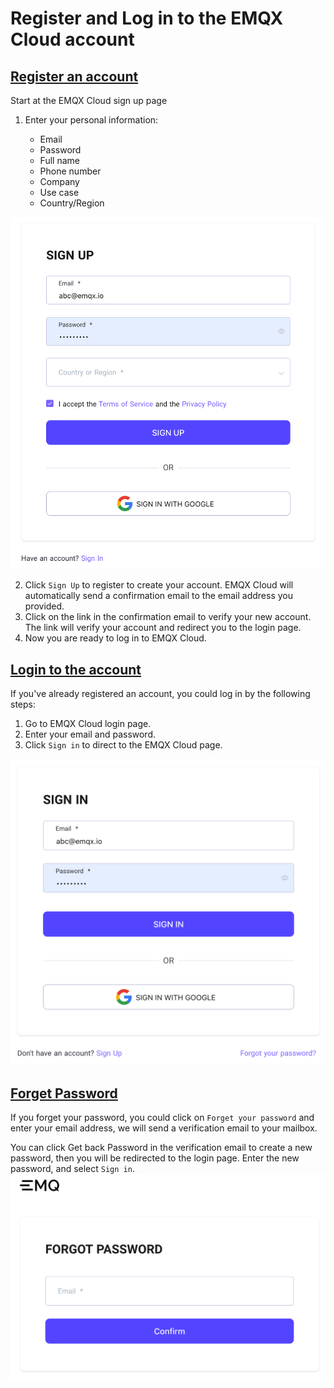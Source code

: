 # Register and Log in to the EMQX Cloud account


## [Register an account](https://www.emqx.com/en/signin?continue=https://www.emqx.com/en/cloud)

Start at the EMQX Cloud sign up page

1. Enter your personal information:
   
   * Email
   * Password 
   * Full name
   * Phone number
   * Company 
   * Use case
   * Country/Region

![login](./_assets/sign_up.png)

2. Click `Sign Up` to register to create your account.
   EMQX Cloud will automatically send a confirmation email to the email address you provided.
3. Click on the link in the confirmation email to verify your new account. The link will verify your account
   and redirect you to the login page.
4. Now you are ready to log in to EMQX Cloud.

## [Login to the account](https://www.emqx.com/en/signin?continue=https://www.emqx.com/en/cloud)

If you've already registered an account, you could log in by the following steps:

1. Go to EMQX Cloud login page.
2. Enter your email and password.
3. Click `Sign in` to direct to the EMQX Cloud page.

![login](./_assets/log_in.png)



## [Forget Password](https://www.emqx.com/en/forgot-password?continue=https://www.emqx.com/en/cloud)

If you forget your password, you could click on `Forget your password` and enter your email address, we will send a verification email to your mailbox.

You can click Get back Password in the verification email to create a new password, 
then you will be redirected to the login page. Enter the new password, and select `Sign in`.
![login](./_assets/forget_password.png)